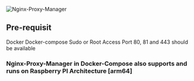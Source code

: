 ![Nginx-Proxy-Manager](https://socialify.git.ci/mayur-chavhan/Nginx-Proxy-Manager/image?description=1&font=Bitter&pattern=Charlie%20Brown&theme=Dark)

## Pre-requisit

Docker
Docker-compose
Sudo or Root Access
Port 80, 81 and 443 should be available


### Nginx-Proxy-Manager in Docker-Compose also supports and runs on Raspberry PI Architecture [arm64]

